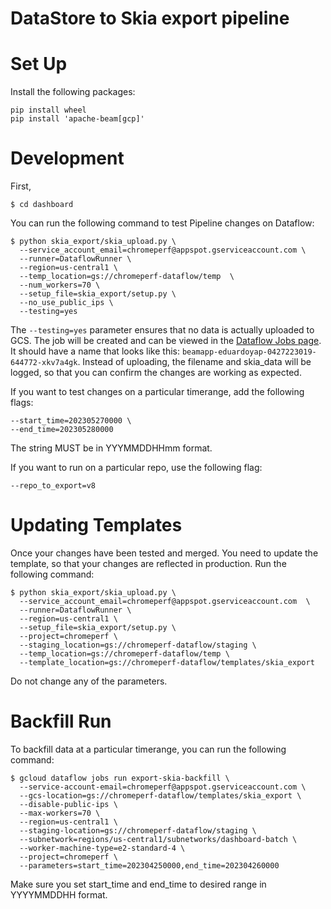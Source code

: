 # DataStore to Skia export pipeline

# Set Up

Install the following packages:

```
pip install wheel
pip install 'apache-beam[gcp]'
```
# Development

First,

```
$ cd dashboard
```

You can run the following command to test Pipeline changes on Dataflow:

```
$ python skia_export/skia_upload.py \
  --service_account_email=chromeperf@appspot.gserviceaccount.com \
  --runner=DataflowRunner \
  --region=us-central1 \
  --temp_location=gs://chromeperf-dataflow/temp  \
  --num_workers=70 \
  --setup_file=skia_export/setup.py \
  --no_use_public_ips \
  --testing=yes
```

The `--testing=yes` parameter ensures that no data is actually uploaded to GCS.
The job will be created and can be viewed in the [Dataflow Jobs
page](https://pantheon.corp.google.com/dataflow/jobs?src=ac&project=chromeperf).
It should have a name that looks like this:
`beamapp-eduardoyap-0427223019-644772-xkv7a4gk`. Instead of uploading, the
filename and skia_data will be logged, so that you can confirm the changes are
working as expected.

If you want to test changes on a particular timerange, add the following flags:

```
--start_time=202305270000 \
--end_time=202305280000
```
The string MUST be in YYYMMDDHHmm format.

If you want to run on a particular repo, use the following flag:
```
--repo_to_export=v8
```

# Updating Templates

Once your changes have been tested and merged. You need to update the template,
so that your changes are reflected in production. Run the following command:

```
$ python skia_export/skia_upload.py \
  --service_account_email=chromeperf@appspot.gserviceaccount.com  \
  --runner=DataflowRunner \
  --region=us-central1 \
  --setup_file=skia_export/setup.py \
  --project=chromeperf \
  --staging_location=gs://chromeperf-dataflow/staging \
  --temp_location=gs://chromeperf-dataflow/temp \
  --template_location=gs://chromeperf-dataflow/templates/skia_export
```

Do not change any of the parameters.

# Backfill Run

To backfill data at a particular timerange, you can run the following command:

```
$ gcloud dataflow jobs run export-skia-backfill \
  --service-account-email=chromeperf@appspot.gserviceaccount.com \
  --gcs-location=gs://chromeperf-dataflow/templates/skia_export \
  --disable-public-ips \
  --max-workers=70 \
  --region=us-central1 \
  --staging-location=gs://chromeperf-dataflow/staging \
  --subnetwork=regions/us-central1/subnetworks/dashboard-batch \
  --worker-machine-type=e2-standard-4 \
  --project=chromeperf \
  --parameters=start_time=202304250000,end_time=202304260000
```

Make sure you set start_time and end_time to desired range in YYYYMMDDHH format.
